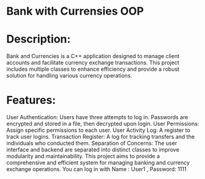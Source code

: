 # Bank with Currensies OOP

# Description:
Bank and Currencies is a C++ application designed to manage client accounts and facilitate currency exchange transactions. This project includes multiple classes to enhance efficiency and provide a robust solution for handling various currency operations.

# Features:
User Authentication: Users have three attempts to log in. Passwords are encrypted and stored in a file, then decrypted upon login.
User Permissions: Assign specific permissions to each user.
User Activity Log: A register to track user logins.
Transaction Register: A log for tracking transfers and the individuals who conducted them.
Separation of Concerns: The user interface and backend are separated into distinct classes to improve modularity and maintainability.
This project aims to provide a comprehensive and efficient system for managing banking and currency exchange operations. 
You can log in with Name : User1 , Password: 1111
